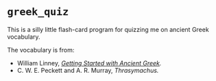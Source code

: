 # `greek_quiz`
This is a silly little flash-card program for quizzing me on ancient Greek
vocabulary.

The vocabulary is from:

*   William Linney, _[Getting Started with Ancient Greek](http://www.gettingstartedwithancientgreek.com)._
*   C. W. E. Peckett and A. R. Murray, _Thrasymachus._
